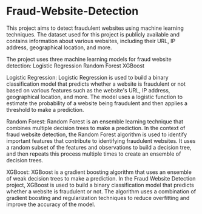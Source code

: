 # Fraud-Website-Detection
This project aims to detect fraudulent websites using machine learning techniques. The dataset used for this project is publicly available and contains information about various websites, including their URL, IP address, geographical location, and more.

The project uses three machine learning models for fraud website detection:
Logistic Regression
Random Forest
XGBoost

Logistic Regression:
Logistic Regression is used to build a binary classification model that predicts whether a website is fraudulent or not based on various features such as the website's URL, IP address, geographical location, and more. The model uses a logistic function to estimate the probability of a website being fraudulent and then applies a threshold to make a prediction.

Random Forest:
Random Forest is an ensemble learning technique that combines multiple decision trees to make a prediction. In the context of fraud website detection, the Random Forest algorithm is used to identify important features that contribute to identifying fraudulent websites. It uses a random subset of the features and observations to build a decision tree, and then repeats this process multiple times to create an ensemble of decision trees.

XGBoost:
XGBoost is a gradient boosting algorithm that uses an ensemble of weak decision trees to make a prediction. In the Fraud Website Detection project, XGBoost is used to build a binary classification model that predicts whether a website is fraudulent or not. The algorithm uses a combination of gradient boosting and regularization techniques to reduce overfitting and improve the accuracy of the model.

